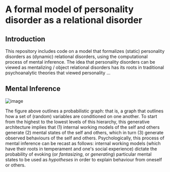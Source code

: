 
# A formal model of personality disorder as a relational disorder

## Introduction
This repository includes code on a model that formalizes (static) personality disorders as (dynamic) relational disorders, using the computational process of mental inference. The idea that personality disorders can be viewed as mentalizing / object relational disorders has its roots in traditional psychoanalytic theories that viewed personality ... 

## Mental Inference
![image](https://github.com/user-attachments/assets/8b770367-8570-40d8-a83a-7b6b6bd11652)

The figure above outlines a probabilistic graph: that is, a graph that outlines how a set of (random) variables are conditioned on one another. To start from the highest to the lowest levels of this hierarchy, this generative architecture implies that (1) internal working models of the self and others generate (2) mental states of the self and others, which in turn (3) generate observed behaviours of the self and others. Psychologically, this process of mental inference can be recast as follows: internal working models (which have their roots in temperament and one's social experience) dictate the probability of evoking (or _fantasizing_, or _generating_) particular mental states to be used as _hypotheses_ in order to explain behaviour from oneself or others. 
